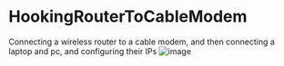 # HookingRouterToCableModem
Connecting a wireless router to a cable modem, and then connecting a laptop and pc, and configuring their IPs
![image](https://github.com/user-attachments/assets/efbd41c8-daf7-48c2-88e7-502d63c35653)
